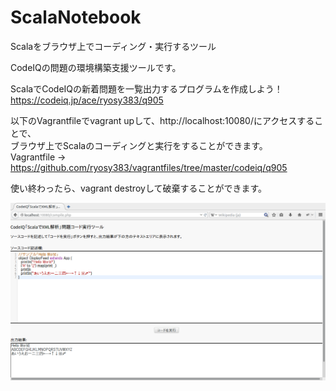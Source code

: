 ScalaNotebook
=============

Scalaをブラウザ上でコーディング・実行するツール
  
  
CodeIQの問題の環境構築支援ツールです。
  
ScalaでCodeIQの新着問題を一覧出力するプログラムを作成しよう！  
https://codeiq.jp/ace/ryosy383/q905
  
以下のVagrantfileでvagrant upして、http://localhost:10080/にアクセスすることで、  
ブラウザ上でScalaのコーディングと実行をすることができます。  
Vagrantfile -> https://github.com/ryosy383/vagrantfiles/tree/master/codeiq/q905
  
使い終わったら、vagrant destroyして破棄することができます。  
  
![screen_shot](ss.png)  
  
